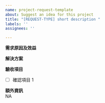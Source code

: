 ```yaml
---
name: project-request-template
about: Suggest an idea for this project
title: "[REQUEST-TYPE] short description "
labels: ''
assignees: ''

---
```


**需求原因及效益**<br>
<!--請說明需求原因及預期效益-->
<!--請描述需求與利害關係人的關係-->


**解決方案**<br>
<!--請說明解決方案為何-->



**驗收項目**<br>
<!--請自行添加確認項目-->
* [ ] 確認項目 1

**額外資訊**<br>
NA
